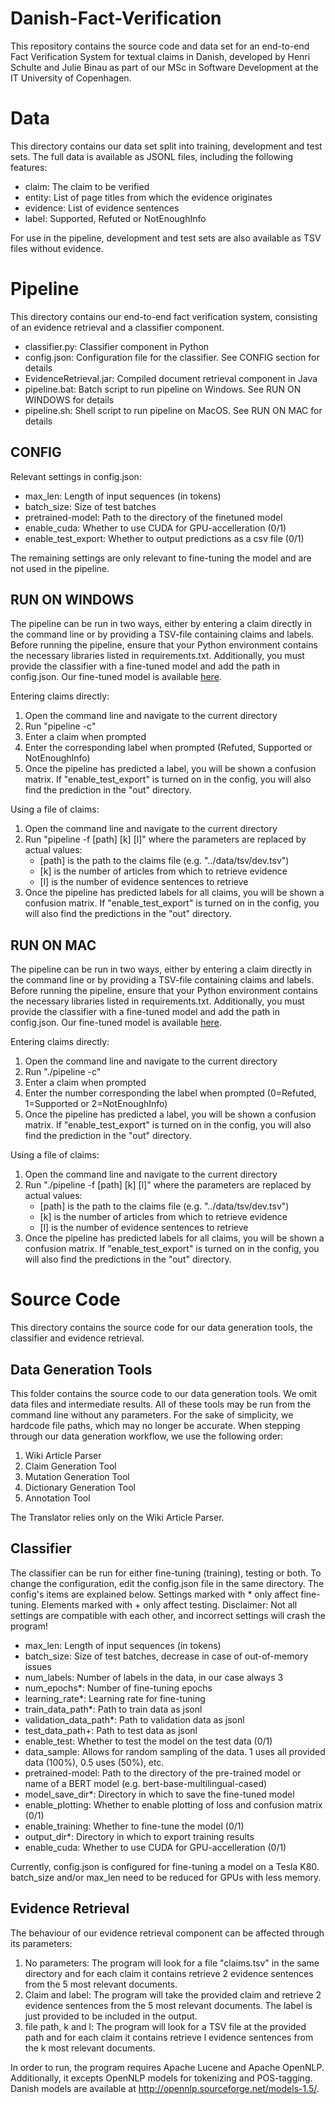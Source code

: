 # Danish-Fact-Verification
This repository contains the source code and data set for an end-to-end Fact Verification System for textual claims in Danish, developed by Henri Schulte and Julie Binau as part of our MSc in Software Development at the IT University of Copenhagen.

# Data
This directory contains our data set split into training, development and test sets. The full data is available as JSONL files, including the following features:
- claim: The claim to be verified
- entity: List of page titles from which the evidence originates
- evidence: List of evidence sentences
- label: Supported, Refuted or NotEnoughInfo

For use in the pipeline, development and test sets are also available as TSV files without evidence.

# Pipeline
This directory contains our end-to-end fact verification system, consisting of an evidence retrieval and a classifier component.
- classifier.py: Classifier component in Python
- config.json: Configuration file for the classifier. See CONFIG section for details
- EvidenceRetrieval.jar: Compiled document retrieval component in Java
- pipeline.bat: Batch script to run pipeline on Windows. See RUN ON WINDOWS for details
- pipeline.sh: Shell script to run pipeline on MacOS. See RUN ON MAC for details

## CONFIG

Relevant settings in config.json:
- max_len: Length of input sequences (in tokens)
- batch_size: Size of test batches
- pretrained-model: Path to the directory of the finetuned model
- enable_cuda: Whether to use CUDA for GPU-accelleration (0/1)
- enable_test_export: Whether to output predictions as a csv file (0/1)

The remaining settings are only relevant to fine-tuning the model and are not used in the pipeline.

## RUN ON WINDOWS

The pipeline can be run in two ways, either by entering a claim directly in the command line or by providing a TSV-file containing claims and labels.
Before running the pipeline, ensure that your Python environment contains the necessary libraries listed in requirements.txt.
Additionally, you must provide the classifier with a fine-tuned model and add the path in config.json. Our fine-tuned model is available [here](https://1drv.ms/u/s!ApeFSUYI66oql9JGAX25hVLTszcD_w?e=iVIYm5).

Entering claims directly:
1. Open the command line and navigate to the current directory
2. Run "pipeline -c"
3. Enter a claim when prompted
4. Enter the corresponding label when prompted (Refuted, Supported or NotEnoughInfo)
5. Once the pipeline has predicted a label, you will be shown a confusion matrix.
  If "enable_test_export" is turned on in the config, you will also find the prediction in the "out" directory.

Using a file of claims:
1. Open the command line and navigate to the current directory
2. Run "pipeline -f [path] [k] [l]" where the parameters are replaced by actual values:
    - [path] is the path to the claims file (e.g. "../data/tsv/dev.tsv")
    - [k] is the number of articles from which to retrieve evidence
    - [l] is the number of evidence sentences to retrieve
3. Once the pipeline has predicted labels for all claims, you will be shown a confusion matrix.
  If "enable_test_export" is turned on in the config, you will also find the predictions in the "out" directory.

## RUN ON MAC

The pipeline can be run in two ways, either by entering a claim directly in the command line or by providing a TSV-file containing claims and labels.
Before running the pipeline, ensure that your Python environment contains the necessary libraries listed in requirements.txt.
Additionally, you must provide the classifier with a fine-tuned model and add the path in config.json. Our fine-tuned model is available [here](https://1drv.ms/u/s!ApeFSUYI66oql9JGAX25hVLTszcD_w?e=iVIYm5).

Entering claims directly:
1. Open the command line and navigate to the current directory
2. Run "./pipeline -c"
3. Enter a claim when prompted
4. Enter the number corresponding the label when prompted (0=Refuted, 1=Supported or 2=NotEnoughInfo)
5. Once the pipeline has predicted a label, you will be shown a confusion matrix.
  If "enable_test_export" is turned on in the config, you will also find the prediction in the "out" directory.

Using a file of claims:
1. Open the command line and navigate to the current directory
2. Run "./pipeline -f [path] [k] [l]" where the parameters are replaced by actual values:
    - [path] is the path to the claims file (e.g. "../data/tsv/dev.tsv")
    - [k] is the number of articles from which to retrieve evidence
    - [l] is the number of evidence sentences to retrieve
3. Once the pipeline has predicted labels for all claims, you will be shown a confusion matrix.
  If "enable_test_export" is turned on in the config, you will also find the predictions in the "out" directory.

# Source Code

This directory contains the source code for our data generation tools, the classifier and evidence retrieval.

## Data Generation Tools

This folder contains the source code to our data generation tools. We omit data files and intermediate results.
All of these tools may be run from the command line without any parameters. For the sake of simplicity, we hardcode file paths, which may no longer be accurate.
When stepping through our data generation workflow, we use the following order:

1. Wiki Article Parser
2. Claim Generation Tool
3. Mutation Generation Tool
4. Dictionary Generation Tool
5. Annotation Tool

The Translator relies only on the Wiki Article Parser.

## Classifier

The classifier can be run for either fine-tuning (training), testing or both. To change the configuration, edit the config.json file in the same directory.
The config's items are explained below. Settings marked with * only affect fine-tuning. Elements marked with + only affect testing.
Disclaimer: Not all settings are compatible with each other, and incorrect settings will crash the program!

- max_len: Length of input sequences (in tokens)
- batch_size: Size of test batches, decrease in case of out-of-memory issues
- num_labels: Number of labels in the data, in our case always 3
- num_epochs*: Number of fine-tuning epochs
- learning_rate*: Learning rate for fine-tuning
- train_data_path*: Path to train data as jsonl
- validation_data_path*: Path to validation data as jsonl
- test_data_path+: Path to test data as jsonl
- enable_test: Whether to test the model on the test data (0/1)
- data_sample: Allows for random sampling of the data. 1 uses all provided data (100%), 0.5 uses (50%), etc.
- pretrained-model: Path to the directory of the pre-trained model or name of a BERT model (e.g. bert-base-multilingual-cased)
- model_save_dir*: Directory in which to save the fine-tuned model
- enable_plotting: Whether to enable plotting of loss and confusion matrix (0/1)
- enable_training: Whether to fine-tune the model (0/1)
- output_dir*: Directory in which to export training results
- enable_cuda: Whether to use CUDA for GPU-accelleration (0/1)

Currently, config.json is configured for fine-tuning a model on a Tesla K80. batch_size and/or max_len need to be reduced for GPUs with less memory.

## Evidence Retrieval

The behaviour of our evidence retrieval component can be affected through its parameters:

1. No parameters: The program will look for a file "claims.tsv" in the same directory and for each claim it contains retrieve 2 evidence sentences from the 5 most relevant documents.
2. Claim and label: The program will take the provided claim and retrieve 2 evidence sentences from the 5 most relevant documents. The label is just provided to be included in the output.
3. file path, k and l: The program will look for a TSV file at the provided path and for each claim it contains retrieve l evidence sentences from the k most relevant documents.

In order to run, the program requires Apache Lucene and Apache OpenNLP. Additionally, it excepts OpenNLP models for tokenizing and POS-tagging. Danish models are available at http://opennlp.sourceforge.net/models-1.5/.
